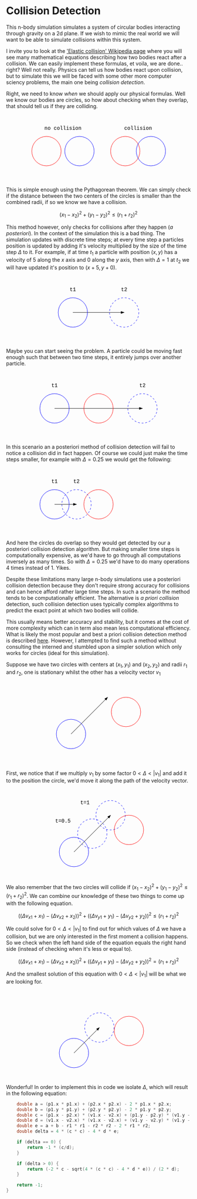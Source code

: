 # Collision Detection

This n-body simulation simulates a system of circular bodies interacting through gravity on a 2d plane. If we wish to mimic the real world we will want to be able to simulate collisions within this system. 

I invite you to look at the ['Elastic collision' Wikipedia page](https://en.wikipedia.org/wiki/Elastic_collision) where you will see many mathematical equations describing how two bodies react after a collision. We can easily implement these formulas, et voila, we are done.. right? Well not really. Physics can tell us how bodies react upon collision, but to simulate this we will be faced with some other more computer sciency problems, the main one being *collision detection*.

Right, we need to know *when* we should apply our physical formulas. Well we know our bodies are circles, so how about checking when they overlap, that should tell us if they are colliding.

<p align="center"> 
    <svg width="375" height="182">
        <text x="90" y="42" text-anchor="middle" font-family="&quot;Courier New&quot;">no collision</text>
        <text x="295" y="42" text-anchor="middle" font-family="&quot;Courier New&quot;">collision</text>
    	<circle cx="45" cy="100" r="40" stroke="red" fill="none" /> 
        <circle cx="135" cy="100" r="40" stroke="blue" fill="none" />
        <circle cx="260" cy="100" r="40" stroke="red" fill="none" /> 
    	<circle cx="330" cy="100" r="40" stroke="blue" fill="none" />
	</svg> 
</p>

This is simple enough using the Pythagorean theorem. We can simply check if the distance between the two centers of the circles is smaller than the combined radii, if so we know we have a collision.

```math
(x_1-x_2)^2+(y_1-y_2)^2 \leq (r_1+r_2)^2
```

This method however, only checks for collisions after they happen (*a posteriori*). In the context of the simulation this is a bad thing.  The simulation updates with discrete time steps; at every time step a particles position is updated by adding it's velocity multiplied by the size of the time step $\Delta$ to it. For example, if at time $t_1$ a particle with position $(x,y)$ has a velocity of $5$ along the $x$ axis and $0$ along the $y$ axis, then with $\Delta = 1$ at $t_2$ we will have updated it's position to $(x+5,y+0)$.

<p align="center"> 
    <svg width="230" height="182">
        <text x="45" y="42" text-anchor="middle" font-family="&quot;Courier New&quot;">t1</text>
        <text x="185" y="42" text-anchor="middle" font-family="&quot;Courier New&quot;">t2</text>
    	<line x1="45" y1="100" x2="185" y2="100" stroke="black" marker-end="url(#arrowhead)" />
    	<circle cx="45" cy="100" r="40" stroke="blue" fill="none" /> 
        <circle cx="185" cy="100" r="40" stroke="blue" fill="none" stroke-dasharray="5,5" />
	</svg> 
</p>

Maybe you can start seeing the problem. A particle could be moving fast enough such that between two time steps, it entirely jumps over another particle.

<p align="center"> 
    <svg width="330" height="182">
        <text x="45" y="42" text-anchor="middle" font-family="&quot;Courier New&quot;">t1</text>
        <text x="285" y="42" text-anchor="middle" font-family="&quot;Courier New&quot;">t2</text>
    	<line x1="45" y1="100" x2="285" y2="100" stroke="black" marker-end="url(#arrowhead)" />
    	<circle cx="45" cy="100" r="40" stroke="blue" fill="none" /> 
        <circle cx="165" cy="100" r="40" stroke="red" fill="none" /> 
        <circle cx="285" cy="100" r="40" stroke="blue" fill="none" stroke-dasharray="5,5" />
	</svg> 
</p>

In this scenario an a posteriori method of collision detection will fail to notice a collision did in fact happen. Of course we could just make the time steps smaller, for example with $\Delta = 0.25$ we would get the following:

<p align="center"> 
    <svg width="330" height="182">
        <text x="45" y="42" text-anchor="middle" font-family="&quot;Courier New&quot;">t1</text>
        <text x="105" y="42" text-anchor="middle" font-family="&quot;Courier New&quot;">t2</text>
    	<line x1="45" y1="100" x2="105" y2="100" stroke="black" marker-end="url(#arrowhead)" />
    	<circle cx="45" cy="100" r="40" stroke="blue" fill="none" /> 
        <circle cx="165" cy="100" r="40" stroke="red" fill="none" /> 
        <circle cx="105" cy="100" r="40" stroke="blue" fill="none" stroke-dasharray="5,5" />
	</svg> 
</p>

And here the circles do overlap so they would get detected by our a posteriori collision detection algorithm. But making smaller time steps is computationally expensive, as we'd have to go through all computations inversely as many times. So with $\Delta = 0.25$ we'd have to do many operations $4$ times instead of $1$. Yikes.

Despite these limitations many large n-body simulations use a posteriori collision detection because they don't require strong accuracy for collisions and can hence afford rather large time steps. In such a scenario the method tends to be computationally efficient. The alternative is *a priori collision* detection, such collision detection uses typically complex algorithms to predict the exact point at which two bodies will collide. 

This usually means better accuracy and stability, but it comes at the cost of more complexity which can in term also mean less computational efficiency. What is likely the most popular and best a priori collision detection method is described [here](https://programmerart.weebly.com/separating-axis-theorem.html). However, I attempted to find such a method without consulting the interned and stumbled upon a simpler solution which only works for circles (ideal for this simulation).

Suppose we have two circles with centers at $(x_1,y_1)$ and $(x_2, y_2)$ and radii $r_1$ and $r_2$, one is stationary whilst the other has a velocity vector $v_1$

<p align="center"> 
    <svg width="240" height="226">
        <defs>
            <marker 
                id="arrowhead" 
                markerWidth="10" 
                markerHeight="7" 
                refX="9" 
                refY="3.5" 
                orient="auto">
                <polygon points="0 0, 10 3.5, 0 7" fill="black"/>
            </marker>
        </defs>
        <line x1="45" y1="142" x2="145" y2="42" stroke="black" marker-end="url(#arrowhead)" />
        <circle cx="45" cy="142" r="40" stroke="blue" fill="none" />
        <circle cx="195" cy="82" r="40" stroke="red" fill="none" />
    </svg> 
</p>

First, we notice that if we multiply $v_1$ by some factor $0 < \Delta < |v_1|$ and add it to the position the circle, we'd move it along the path of the velocity vector.

<p align="center"> 
   <svg xmlns="http://www.w3.org/2000/svg" width="255" height="242">
       <defs>
            <marker 
                id="arrowhead" 
                markerWidth="10" 
                markerHeight="7" 
                refX="9" 
                refY="3.5" 
                orient="auto">
                <polygon points="0 0, 10 3.5, 0 7" fill="black"/>
            </marker>
        </defs>
        <line x1="60" y1="172" x2="160" y2="72" stroke="black" marker-end="url(#arrowhead)" />
        <text x="30" y="92" text-anchor="middle" font-family="Courier New">t=0.5</text>
        <text x="90" y="42" text-anchor="middle" font-family="Courier New">t=1</text>
        <circle cx="60" cy="172" r="40" stroke="blue" fill="none" />
        <circle cx="110" cy="122" r="40" stroke="blue" fill="none" stroke-dasharray="5,5" />
        <circle cx="160" cy="72" r="40" stroke="blue" fill="none" stroke-dasharray="5,5" />
        <circle cx="210" cy="112" r="40" stroke="red" fill="none" />
    </svg>
</p>

We also remember that the two circles will collide if $(x_1-x_2)^2+(y_1-y_2)^2 \leq (r_1+r_2)^2$. We can combine our knowledge of these two things to come up with the following equation.

```math
((\Delta v_{x1}+x_1)-(\Delta v_{x2}+x_2))^2+((\Delta v_{y1}+y_1)-(\Delta v_{y2}+y_2))^2 \leq(r_1+r_2)^2
```

We could solve for $0 < \Delta < |v_1|$ to find out for which values of $\Delta$ we have a collision, but we are only interested in the first moment a collision happens. So we check when the left hand side of the equation equals the right hand side (instead of checking when it's less or equal to).

```math
((\Delta v_{x1}+x_1)-(\Delta v_{x2}+x_2))^2+((\Delta v_{y1}+y_1)-(\Delta v_{y2}+y_2))^2 = (r_1+r_2)^2
```



And the smallest solution of this equation with $0 < \Delta < |v_1|$ will be what we are looking for.

<p align="center"> 
   <svg xmlns="http://www.w3.org/2000/svg" width="255" height="242">
       <defs>
            <marker 
                id="arrowhead" 
                markerWidth="10" 
                markerHeight="7" 
                refX="9" 
                refY="3.5" 
                orient="auto">
                <polygon points="0 0, 10 3.5, 0 7" fill="black"/>
            </marker>
        </defs>
        <line x1="60" y1="172" x2="129.4" y2="102.6" stroke="black" marker-end="url(#arrowhead)" />
        <circle cx="60" cy="172" r="40" stroke="blue" fill="none" />
        <circle cx="129.4" cy="102.6" r="40" stroke="blue" fill="none" stroke-dasharray="5,5" />
        <circle cx="210" cy="112" r="40" stroke="red" fill="none" />
    </svg>
</p>

Wonderful! In order to implement this in code we isolate $\Delta$, which will result in the following equation:
```c
    double a = (p1.x * p1.x) + (p2.x * p2.x) - 2 * p1.x * p2.x;
    double b = (p1.y * p1.y) + (p2.y * p2.y) - 2 * p1.y * p2.y;
    double c = (p1.x - p2.x) * (v1.x - v2.x) + (p1.y - p2.y) * (v1.y - v2.y);
    double d = (v1.x - v2.x) * (v1.x - v2.x) + (v1.y - v2.y) * (v1.y - v2.y);
    double e = a + b - r1 * r1 - r2 * r2 - 2 * r1 * r2;
    double delta = 4 * (c * c) - 4 * d * e;

    if (delta == 0) {
        return -1 * (c/d);
    }

    if (delta > 0) {
        return (-2 * c - sqrt(4 * (c * c) - 4 * d * e)) / (2 * d);
    }

    return -1;
}
```
